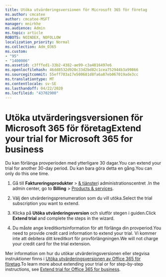```yaml
---
title: Utöka utvärderingsversionen för Microsoft 365 för företag
ms.author: cmcatee
author: cmcatee-MSFT
manager: mnirkhe
ms.audience: Admin
ms.topic: article
ROBOTS: NOINDEX, NOFOLLOW
localization_priority: Normal
ms.collection: Adm_O365
ms.custom:
- "95"
- "1400006"
ms.assetid: c3fffed1-33b2-4382-ae99-c3a4816497e6
ms.openlocfilehash: 46dd8532d920c33d2bd82c1cea752944b3a99866
ms.sourcegitcommit: 55eff703a17e500681d8fa6a87eb067019ade3cc
ms.translationtype: MT
ms.contentlocale: sv-SE
ms.lasthandoff: 04/22/2020
ms.locfileid: "43702900"
---
```

# <a name="extend-your-trial-for-microsoft-365-for-business"></a><span data-ttu-id="debdb-102">Utöka utvärderingsversionen för Microsoft 365 för företag</span><span class="sxs-lookup"><span data-stu-id="debdb-102">Extend your trial for Microsoft 365 for business</span></span>

<span data-ttu-id="debdb-103">Du kan förlänga provperioden med ytterligare 30 dagar.</span><span class="sxs-lookup"><span data-stu-id="debdb-103">You can extend your trial for another 30-day period.</span></span> <span data-ttu-id="debdb-104">Du kan bara göra detta en gång.</span><span class="sxs-lookup"><span data-stu-id="debdb-104">You can only do this one time.</span></span>
  
1. <span data-ttu-id="debdb-105">Gå till **Faktureringsprodukter** \> [& tjänster](https://portal.office.com/adminportal/home#/subscriptions)i administrationscentret .</span><span class="sxs-lookup"><span data-stu-id="debdb-105">In the admin center, go to **Billing** \> [Products & services](https://portal.office.com/adminportal/home#/subscriptions).</span></span>

2. <span data-ttu-id="debdb-106">Välj den utvärderingsprenumeration som du vill utöka.</span><span class="sxs-lookup"><span data-stu-id="debdb-106">Select the trial subscription you want to extend.</span></span>

3. <span data-ttu-id="debdb-107">Klicka på **Utöka utvärderingsversion** och slutför stegen i guiden.</span><span class="sxs-lookup"><span data-stu-id="debdb-107">Click **Extend trial** and complete the steps in the wizard.</span></span>

4. <span data-ttu-id="debdb-108">Du måste ange kreditkortsinformation för att förlänga din provperiod.</span><span class="sxs-lookup"><span data-stu-id="debdb-108">You need to provide credit card information to extend your trial.</span></span> <span data-ttu-id="debdb-109">Vi kommer inte att debitera ditt kreditkort för provförlängningen.</span><span class="sxs-lookup"><span data-stu-id="debdb-109">We will not charge your credit card for the trial extension.</span></span>

<span data-ttu-id="debdb-110">Mer information om hur du utökar utvärderingsversionen eller stegvisa instruktioner finns i [Utöka utvärderingsversionen av Office 365 för företag](https://docs.microsoft.com/microsoft-365/commerce/extend-your-trial).</span><span class="sxs-lookup"><span data-stu-id="debdb-110">To learn more about extending your trial or for step-by-step instructions, see [Extend trial for Office 365 for business](https://docs.microsoft.com/microsoft-365/commerce/extend-your-trial).</span></span>
